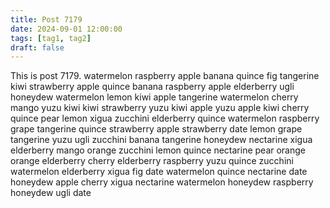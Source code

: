 ```yaml
---
title: Post 7179
date: 2024-09-01 12:00:00
tags: [tag1, tag2]
draft: false
---
```

This is post 7179.
watermelon
raspberry
apple
banana
quince
fig
tangerine
kiwi
strawberry
apple
quince
banana
raspberry
apple
elderberry
ugli
honeydew
watermelon
lemon
kiwi
apple
tangerine
watermelon
cherry
mango
yuzu
kiwi
kiwi
strawberry
yuzu
kiwi
apple
yuzu
apple
kiwi
cherry
quince
pear
lemon
xigua
zucchini
elderberry
quince
watermelon
raspberry
grape
tangerine
quince
strawberry
apple
strawberry
date
lemon
grape
tangerine
yuzu
ugli
zucchini
banana
tangerine
honeydew
nectarine
xigua
elderberry
mango
orange
zucchini
lemon
quince
nectarine
pear
orange
orange
elderberry
cherry
elderberry
raspberry
yuzu
quince
zucchini
watermelon
elderberry
xigua
fig
date
watermelon
quince
nectarine
date
honeydew
apple
cherry
xigua
nectarine
watermelon
honeydew
raspberry
honeydew
ugli
date
